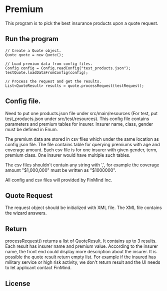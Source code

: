 # Premium

This program is to pick the best insurance products upon a quote request.

## Run the program

```
// Create a Quote object.
Quote quote = new Quote();

// Load premium data from config files.
Config config = Config.readConfig("test_products.json");
testQuote.loadDataFromConfig(config);

// Process the request and get the results.
List<QuoteResult> results = quote.processRequest(testRequest);
```

## Config file.

Need to put one products.json file under src/main/resources (For test, put test_products.json under src/test/resources).
This config file contains parameters and premium tables for insurer. Insurer name, class, gender must be defined in Enum.

The premium data are stored in csv files which under the same location as config json file. The file contains table for querying premiums with age and coverage amount.
Each csv file is for one insurer with given gender, term, premium class. One insurer would have multiple such tables.

The csv files shouldn't contain any string with ',', for example the coverage amount "$1,000,000" must be written as "$1000000".

All config and csv files will provided by FinMind Inc.

## Quote Request

The request object should be initialized with XML file. The XML file contains the wizard answers.

## Return

processRequest() returns a list of QuoteResult. It contains up to 3 results. Each result has insurer name and premium value. According to the insurer name, the front end could display more description about the insurer.
It is possible the quote result return empty list. For example if the insured has military service or high risk activity, we don't return result and the UI needs to let applicant contact FinMind.

## License



